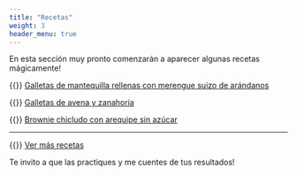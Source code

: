 ```yaml
---
title: "Recetas"
weight: 3
header_menu: true
---
```


En esta sección muy pronto comenzarán a aparecer algunas recetas mágicamente!

{{<icon class="fa fa-hand-o-right">}}&nbsp;[Galletas de mantequilla rellenas con merengue suizo de arándanos](recipes/galletas_mantequilla_con_merengue_de_arandanos)

{{<icon class="fa fa-hand-o-right">}}&nbsp;[Galletas de avena y zanahoria](recipes/galletas_avena_y_zanahoria)

{{<icon class="fa fa-hand-o-right">}}&nbsp;[Brownie chicludo con arequipe sin azúcar](recipes/brownie-chicludo-arequipe-sin-azucar)
__________________________________________
{{<icon class="fa fa-hand-o-right">}}&nbsp;[Ver más recetas](recipes)

Te invito a que las practiques y me cuentes de tus resultados!






